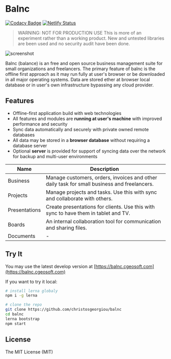 # Balnc

[![Codacy Badge](https://api.codacy.com/project/badge/Grade/79c2730e3816489d9a9b10f506cc3ac5)](https://www.codacy.com/manual/xris-georgiou/balnc?utm_source=github.com&utm_medium=referral&utm_content=ChristosGeorgiou/balnc&utm_campaign=Badge_Grade) [![Netlify Status](https://api.netlify.com/api/v1/badges/085594e9-5f2e-4a4c-9dd4-148c0e889869/deploy-status)](https://app.netlify.com/sites/balnc/deploys)

> WARNING: NOT FOR PRODUCTION USE
> This is more of an experiment rather than a working product. New and untested libraries are been used and no security audit have been done.

![screenshot](https://raw.githubusercontent.com/ChristosGeorgiou/balnc/master/assets/screenshot.png)

Balnc (balance) is an free and open source business management suite for small organizations and freelancers.
The primary feature of balnc is the offline first approach as it may run fully at user's browser or be downloaded in all major operating systems.
Data are stored ether at browser local database or in user's own infrastructure bypassing any cloud provider.

## Features

- Offline-first application build with web technologies
- All features and modules are **running at user's machine** with improved performance and security
- Sync data automatically and securely with private owned remote databases
- All data may be stored in a **browser database** without requiring a database server
- Optional **server** is provided for support of syncing data over the network for backup and multi-user environments

| Name          | Description                                                                                 |
| ------------- | ------------------------------------------------------------------------------------------- |
| Business      | Manage customers, orders, invoices and other daily task for small business and freelancers. |
| Projects      | Manage projects and tasks. Use this with sync and collaborate with others.                  |
| Presentations | Create presentations for clients. Use this with sync to have them in tablet and TV.         |
| Boards        | An internal collaboration tool for communication and sharing files.                         |
| Documents     | -                                                                                           |

## Try It

You may use the latest develop version at [https://balnc.cgeosoft.com](https://balnc.cgeosoft.com)

If you want to try it local:

```bash
# install lerna globaly
npm i -g lerna

# clone the repo
git clone https://github.com/christosgeorgiou/balnc
cd balnc
lerna bootstrap
npm start
```

## License

The MIT License (MIT)
